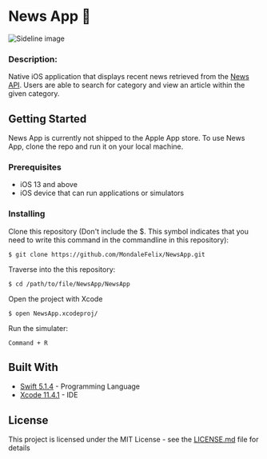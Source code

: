 # News App 📰
![Sideline image](https://i.imgur.com/PzrkO5G.jpg)

### Description:
Native iOS application that displays recent news retrieved from the [News API](https://devcenter.heroku.com/articles/git). Users are able to search for category and view an article within the given category. 

## Getting Started

News App is currently not shipped to the Apple App store. To use News App, clone the repo and run it on your local machine.

### Prerequisites

* iOS 13 and above
* iOS device that can run applications or simulators 

### Installing

Clone this repository   (Don't include the $. This symbol indicates that you need to write this command in the commandline in this repository):

```
$ git clone https://github.com/MondaleFelix/NewsApp.git
```

Traverse into the this repository:

```
$ cd /path/to/file/NewsApp/NewsApp
```

Open the project with Xcode

```
$ open NewsApp.xcodeproj/
```

Run the simulater:

```
Command + R 
```


## Built With

* [Swift 5.1.4](https://developer.apple.com/swift/) - Programming Language
* [Xcode 11.4.1](https://developer.apple.com/swift/) - IDE


## License

This project is licensed under the MIT License - see the [LICENSE.md](LICENSE.md) file for details
